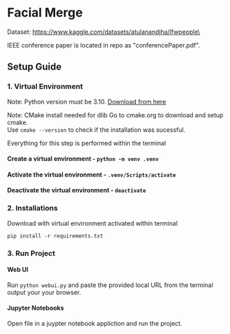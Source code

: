 # Facial Merge

Dataset: https://www.kaggle.com/datasets/atulanandjha/lfwpeople\

IEEE conference paper is located in repo as "conferencePaper.pdf".

## Setup Guide

### 1. Virtual Environment

Note: Python version must be 3.10. [Download from here](https://www.python.org/downloads/release/python-31011/)

Note: CMake install needed for dlib
Go to cmake.org to download and setup cmake.\
Use `cmake --version` to check if the installation was sucessful.

Everything for this step is performed within the terminal

#### Create a virtual environment - `python -m venv .venv`

#### Activate the virtual environment - `.venv/Scripts/activate`

#### Deactivate the virtual environment - `deactivate`

### 2. Installations

Download with virtual environment activated within terminal

`pip install -r requirements.txt`

### 3. Run Project

#### Web UI
Run `python webui.py` and paste the provided local URL from the terminal output your your browser.

#### Jupyter Notebooks
Open file in a juypter notebook appliction and run the project.
